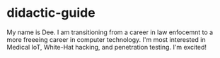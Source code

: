 # didactic-guide
My name is Dee. I am transitioning from a career in law enfocemnt to a more freeeing career in computer technology. I'm most interested in Medical IoT, White-Hat hacking, and penetration testing. I'm excited! 
